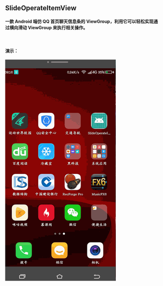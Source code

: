 ## SlideOperateItemView
#### 一款 Android 端仿 QQ 首页聊天信息条的 ViewGroup，利用它可以轻松实现通过横向滑动 ViewGroup 来执行相关操作。
 
#### 演示：

![](https://github.com/StarkZhidian/AndroidUIComponent/blob/master/slideoperateitemview/SlideOperateItemView.gif)
